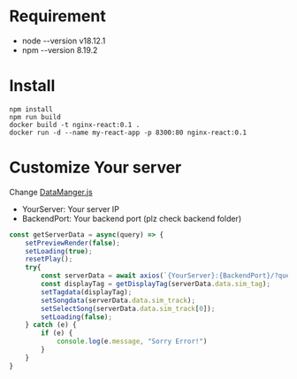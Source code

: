 # Requirement

- node --version v18.12.1
- npm --version 8.19.2

# Install
```
npm install
npm run build
docker build -t nginx-react:0.1 .
docker run -d --name my-react-app -p 8300:80 nginx-react:0.1
```

# Customize Your server 

Change [DataManger.js](https://github.com/SeungHeonDoh/nia-envsound-demo/blob/main/frontend/src/hook/DataManger.js)
- YourServer: Your server IP
- BackendPort: Your backend port (plz check backend folder)

```javascript
const getServerData = async(query) => {
	setPreviewRender(false);
	setLoading(true);
	resetPlay();
	try{
		const serverData = await axios(`{YourServer}:{BackendPort}/?query=${query}`)
		const displayTag = getDisplayTag(serverData.data.sim_tag);
		setTagdata(displayTag);
		setSongdata(serverData.data.sim_track);
		setSelectSong(serverData.data.sim_track[0]);
		setLoading(false);
	} catch (e) {
		if (e) {
			console.log(e.message, "Sorry Error!")
		}
	}
}

```
